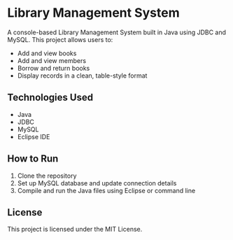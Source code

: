 # Library Management System

A console-based Library Management System built in Java using JDBC and MySQL. This project allows users to:

- Add and view books
- Add and view members
- Borrow and return books
- Display records in a clean, table-style format

## Technologies Used
- Java
- JDBC
- MySQL
- Eclipse IDE

## How to Run
1. Clone the repository
2. Set up MySQL database and update connection details
3. Compile and run the Java files using Eclipse or command line

## License
This project is licensed under the MIT License.
